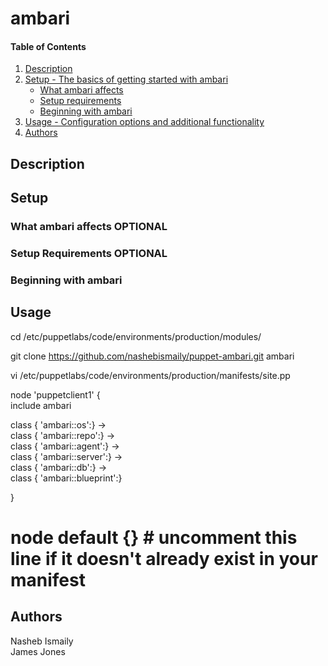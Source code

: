 # ambari

#### Table of Contents

1. [Description](#description)
1. [Setup - The basics of getting started with ambari](#setup)
    * [What ambari affects](#what-ambari-affects)
    * [Setup requirements](#setup-requirements)
    * [Beginning with ambari](#beginning-with-ambari)
1. [Usage - Configuration options and additional functionality](#usage)
1. [Authors](#authors)

## Description

## Setup

### What ambari affects **OPTIONAL**

### Setup Requirements **OPTIONAL**

### Beginning with ambari

## Usage

cd /etc/puppetlabs/code/environments/production/modules/   

git clone https://github.com/nashebismaily/puppet-ambari.git ambari  

vi /etc/puppetlabs/code/environments/production/manifests/site.pp  


node 'puppetclient1' {  
 include ambari  

  class { 'ambari::os':} ->  
  class { 'ambari::repo':} ->  
  class { 'ambari::agent':} ->  
  class { 'ambari::server':} ->  
  class { 'ambari::db':} ->  
  class { 'ambari::blueprint':}  

}  

# node default {}       # uncomment this line if it doesn't already exist in your manifest  

## Authors

Nasheb Ismaily  
James Jones 
